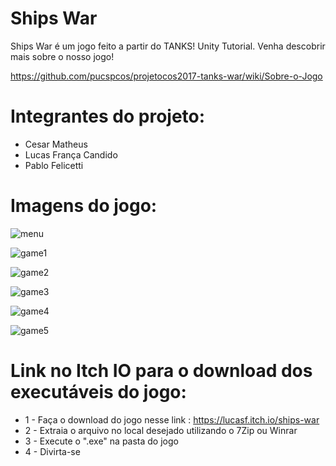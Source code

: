 # Ships War

Ships War é um jogo feito a partir do TANKS! Unity Tutorial. Venha descobrir mais sobre o nosso jogo!

https://github.com/pucspcos/projetocos2017-tanks-war/wiki/Sobre-o-Jogo

# Integrantes do projeto:

* Cesar Matheus
* Lucas França Candido
* Pablo Felicetti

# Imagens do jogo:

![menu](https://user-images.githubusercontent.com/30830376/32464637-d9ede2b8-c327-11e7-93c5-5dee7c89a8bf.png)

![game1](https://user-images.githubusercontent.com/30830376/32464724-23681f62-c328-11e7-9b58-0d8a753efd10.png)

![game2](https://user-images.githubusercontent.com/30830376/32464756-38389656-c328-11e7-92d7-a99ec3b125a2.png)

![game3](https://user-images.githubusercontent.com/30830376/32464787-53bd935e-c328-11e7-923a-229ba27f8b20.png)

![game4](https://user-images.githubusercontent.com/30830376/32464811-678d6c42-c328-11e7-8e79-542b47294640.png)

![game5](https://user-images.githubusercontent.com/30830376/32464830-7c65ab84-c328-11e7-94c5-fdeca85a75c3.png)

# Link no Itch IO para o download dos executáveis do jogo:

* 1 - Faça o download do jogo nesse link : https://lucasf.itch.io/ships-war 
* 2 - Extraia o arquivo no local desejado utilizando o 7Zip ou Winrar
* 3 - Execute o ".exe" na pasta do jogo 
* 4 - Divirta-se
